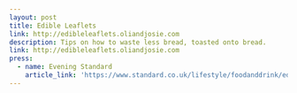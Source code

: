 ```yaml
---
layout: post
title: Edible Leaflets
link: http://edibleleaflets.oliandjosie.com
description: Tips on how to waste less bread, toasted onto bread.
link: http://edibleleaflets.oliandjosie.com
press:
  - name: Evening Standard
    article_link: 'https://www.standard.co.uk/lifestyle/foodanddrink/edible-leaflets-food-waste-campaign-a3689071.html'
---
```

